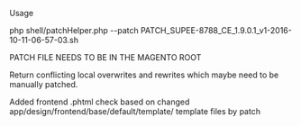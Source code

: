 Usage

php shell/patchHelper.php --patch PATCH_SUPEE-8788_CE_1.9.0.1_v1-2016-10-11-06-57-03.sh

PATCH FILE NEEDS TO BE IN THE MAGENTO ROOT

Return conflicting local overwrites and rewrites which maybe need to be manually patched.

Added frontend .phtml check based on changed app/design/frontend/base/default/template/ template files by patch
